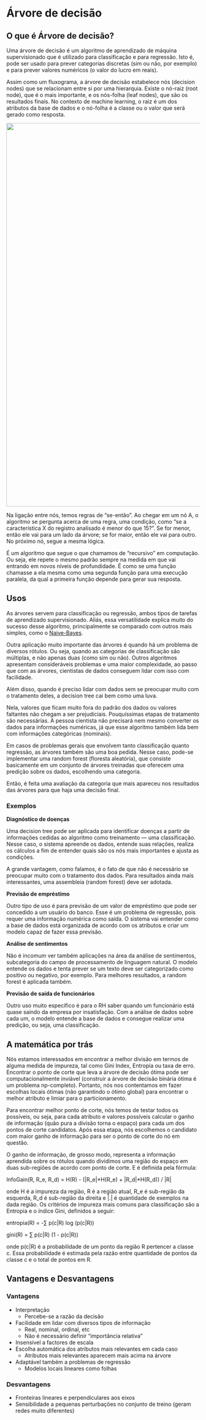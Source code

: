 # Árvore de decisão

## O que é Árvore de decisão?

Uma árvore de decisão é um algoritmo de aprendizado de máquina supervisionado que é utilizado para classificação e para regressão. Isto é, pode ser usado para prever categorias discretas (sim ou não, por exemplo) e para prever valores numéricos (o valor do lucro em reais).

Assim como um fluxograma, a árvore de decisão estabelece nós (decision nodes) que se relacionam entre si por uma hierarquia. Existe o nó-raiz (root node), que é o mais importante, e os nós-folha (leaf nodes), que são os resultados finais. No contexto de machine learning, o raiz é um dos atributos da base de dados e o nó-folha é a classe ou o valor que será gerado como resposta.

<div>
<img src="https://miro.medium.com/max/1400/0*Wy3QjtXL9qf-Ssyz.jpg" width="1000">
</div>

Na ligação entre nós, temos regras de “se-então”. Ao chegar em um nó A, o algoritmo se pergunta acerca de uma regra, uma condição, como “se a característica X do registro analisado é menor do que 15?”. Se for menor, então ele vai para um lado da árvore; se for maior, então ele vai para outro. No próximo nó, segue a mesma lógica.

É um algoritmo que segue o que chamamos de “recursivo” em computação. Ou seja, ele repete o mesmo padrão sempre na medida em que vai entrando em novos níveis de profundidade. É como se uma função chamasse a ela mesma como uma segunda função para uma execução paralela, da qual a primeira função depende para gerar sua resposta.

## Usos

As árvores servem para classificação ou regressão, ambos tipos de tarefas de aprendizado supervisionado. Aliás, essa versatilidade explica muito do sucesso desse algoritmo, principalmente se comparado com outros mais simples, como o [Naive-Bayes](Naive-Bayes).

Outra aplicação muito importante das árvores é quando há um problema de diversos rótulos. Ou seja, quando as categorias de classificação são múltiplas, e não apenas duas (como sim ou não). Outros algoritmos apresentam consideráveis problemas e uma maior complexidade, ao passo que com as árvores, cientistas de dados conseguem lidar com isso com facilidade.

Além disso, quando é preciso lidar com dados sem se preocupar muito com o tratamento deles, a decision tree cai bem como uma luva. 

Nela, valores que ficam muito fora do padrão dos dados ou valores faltantes não chegam a ser prejudiciais. Pouquíssimas etapas de tratamento são necessárias. A pessoa cientista não precisará nem mesmo converter os dados para informações numéricas, já que esse algoritmo também lida bem com informações categóricas (nominais).

Em casos de problemas gerais que envolvem tanto classificação quanto regressão, as árvores também são uma boa pedida. Nesse caso, pode-se implementar uma random forest (floresta aleatória), que consiste basicamente em um conjunto de árvores treinadas que oferecem uma predição sobre os dados, escolhendo uma categoria. 

Então, é feita uma avaliação da categoria que mais apareceu nos resultados das árvores para que haja uma decisão final.

### Exemplos

**Diagnóstico de doenças**

Uma decision tree pode ser aplicada para identificar doenças a partir de informações cedidas ao algoritmo como treinamento — uma classificação. Nesse caso, o sistema apreende os dados, entende suas relações, realiza os cálculos a fim de entender quais são os nós mais importantes e ajusta as condições. 

A grande vantagem, como falamos, é o fato de que não é necessário se preocupar muito com o tratamento dos dados. Para resultados ainda mais interessantes, uma assembleia (random forest) deve ser adotada.

**Previsão de empréstimo**

Outro tipo de uso é para previsão de um valor de empréstimo que pode ser concedido a um usuário do banco. Esse é um problema de regressão, pois requer uma informação numérica como saída. O sistema vai entender como a base de dados está organizada de acordo com os atributos e criar um modelo capaz de fazer essa previsão. 

**Análise de sentimentos**

Não é incomum ver também aplicações na área da análise de sentimentos, subcategoria do campo de processamento de linguagem natural. O modelo entende os dados e tenta prever se um texto deve ser categorizado como positivo ou negativo, por exemplo. Para melhores resultados, a random forest é aplicada também.

**Previsão de saída de funcionários**

Outro uso muito específico é para o RH saber quando um funcionário está quase saindo da empresa por insatisfação. Com a análise de dados sobre cada um, o modelo entende a base de dados e consegue realizar uma predição, ou seja, uma classificação. 

## A matemática por trás

Nós estamos interessados em encontrar a melhor divisão em termos de alguma medida de impureza, tal como Gini Index, Entropia ou taxa de erro. Encontrar o ponto de corte que leva a árvore de decisão ótima pode ser computacionalmente inviável (construir a árvore de decisão binária ótima é um problema np-completo). Portanto, nós nos contentamos em fazer escolhas locais ótimas (não garantindo o ótimo global) para encontrar o melhor atributo e limiar para o particionamento.

Para encontrar melhor ponto de corte, nós temos de testar todos os possíveis, ou seja, para cada atributo e valores possíveis calcular o ganho de informação (quão pura a divisão torna o espaço) para cada um dos pontos de corte candidatos. Após essa etapa, nós escolhemos o candidato com maior ganho de informação para ser o ponto de corte do nó em questão.

O ganho de informação, de grosso modo, representa a informação aprendida sobre os rótulos quando dividimos uma região do espaço em duas sub-regiões de acordo com ponto de corte. E é definida pela fórmula:

InfoGain(R, R_e, R_d) = H(R) - (|R_e|*H(R_e) + |R_d|*H(R_d)) / |R|

onde H é a impureza da região, R é a região atual, R_e é sub-região da esquerda, R_d é sub-região da direita e |.| é quantidade de exemplos na dada região. Os critérios de impureza mais comuns para classificação são a Entropia e o índice Gini, definidos a seguir:

entropia(R) = -∑ p(c|R) log (p(c|R))

gini(R) = ∑ p(c|R) (1 - p(c|R))

onde p(c|R) é a probabilidade de um ponto da região R pertencer a classe c. Essa probabilidade é estimada pela razão entre quantidade de pontos da classe c e o total de pontos em R.

## Vantagens e Desvantagens

### Vantagens

- Interpretação
  - Percebe-se a razão da decisão
- Facilidade em lidar com diversos tipos de informação
  - Real, nominal, ordinal, etc
  - Não é necessário definir “importância relativa”
- Insensível a factores de escala
- Escolha automática dos atributos mais relevantes em cada caso
  - Atributos mais relevantes aparecem mais acima na árvore
- Adaptável também a problemas de regressão
  - Modelos locais lineares como folhas

### Desvantagens

- Fronteiras lineares e perpendiculares aos eixos
- Sensibilidade a pequenas perturbações no conjunto de treino (geram redes muito diferentes)
